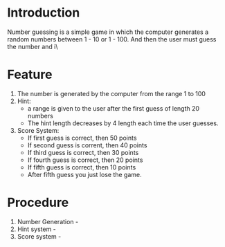 # Introduction
Number guessing is a simple game in which the computer generates a random numbers between 1 - 10 or 1 - 100. And then the user must guess the number and i\

# Feature
1. The number is generated by the computer from the range 1 to 100
2. Hint: 
    - a range is given to the user after the first guess of length 20 numbers
    - The hint length decreases by 4 length each time the user guesses.
3. Score System: 
    - If first guess is correct, then 50 points
    - If second guess is corrent, then 40 points
    - If third guess is correct, then 30 points
    - If fourth guess is correct, then 20 points
    - If fifth guess is correct, then 10 points
    - After fifth guess you just lose the game.

# Procedure
1. Number Generation - 
2. Hint system - 
3. Score system - 